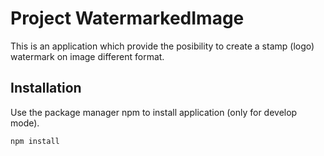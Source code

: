 # Project WatermarkedImage
This is an application which provide the posibility to create a stamp (logo) watermark on image different format.

## Installation

Use the package manager npm to install application (only for develop mode).

```bash
npm install
```
